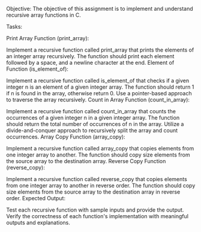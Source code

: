 Objective:
The objective of this assignment is to implement and understand recursive array functions in C.

Tasks:

Print Array Function (print_array):

Implement a recursive function called print_array that prints the elements of an integer array recursively.
The function should print each element followed by a space, and a newline character at the end.
Element of Function (is_element_of):

Implement a recursive function called is_element_of that checks if a given integer n is an element of a given integer array.
The function should return 1 if n is found in the array, otherwise return 0.
Use a pointer-based approach to traverse the array recursively.
Count in Array Function (count_in_array):

Implement a recursive function called count_in_array that counts the occurrences of a given integer n in a given integer array.
The function should return the total number of occurrences of n in the array.
Utilize a divide-and-conquer approach to recursively split the array and count occurrences.
Array Copy Function (array_copy):

Implement a recursive function called array_copy that copies elements from one integer array to another.
The function should copy size elements from the source array to the destination array.
Reverse Copy Function (reverse_copy):

Implement a recursive function called reverse_copy that copies elements from one integer array to another in reverse order.
The function should copy size elements from the source array to the destination array in reverse order.
Expected Output:

Test each recursive function with sample inputs and provide the output.
Verify the correctness of each function's implementation with meaningful outputs and explanations.
